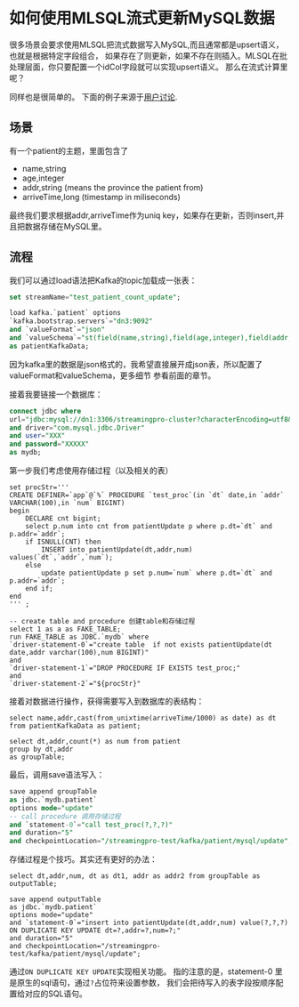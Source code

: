 # 如何使用MLSQL流式更新MySQL数据

很多场景会要求使用MLSQL把流式数据写入MySQL,而且通常都是upsert语义，也就是根据特定字段组合，
如果存在了则更新，如果不存在则插入。MLSQL在批处理层面，你只要配置一个idCol字段就可以实现upsert语义。
那么在流式计算里呢？

同样也是很简单的。 下面的例子来源于[用户讨论](https://github.com/allwefantasy/streamingpro/issues/919).

## 场景

有一个patient的主题，里面包含了

* name,string
* age,integer
* addr,string (means the province the patient from)
* arriveTime,long (timestamp in miliseconds)

最终我们要求根据addr,arriveTime作为uniq key，如果存在更新，否则insert,并且把数据存储在MySQL里。


## 流程

我们可以通过load语法把Kafka的topic加载成一张表：

```sql
set streamName="test_patient_count_update";

load kafka.`patient` options
`kafka.bootstrap.servers`="dn3:9092"
and `valueFormat`="json"
and `valueSchema`="st(field(name,string),field(age,integer),field(addr,string),field(arriveTime,string))"
as patientKafkaData;

```

因为kafka里的数据是json格式的，我希望直接展开成json表，所以配置了valueFormat和valueSchema，更多细节
参看前面的章节。

接着我要链接一个数据库：

```sql
connect jdbc where
url="jdbc:mysql://dn1:3306/streamingpro-cluster?characterEncoding=utf8&zeroDateTimeBehavior=convertToNull"
and driver="com.mysql.jdbc.Driver"
and user="XXX"
and password="XXXXX"
as mydb;

```

第一步我们考虑使用存储过程（以及相关的表）

```
set procStr='''
CREATE DEFINER=`app`@`%` PROCEDURE `test_proc`(in `dt` date,in `addr` VARCHAR(100),in `num` BIGINT)
begin 
	DECLARE cnt bigint;
	select p.num into cnt from patientUpdate p where p.dt=`dt` and p.addr=`addr`;
	if ISNULL(CNT) then 
		INSERT into patientUpdate(dt,addr,num) values(`dt`,`addr`,`num`);
	else 
		update patientUpdate p set p.num=`num` where p.dt=`dt` and p.addr=`addr`;
	end if;
end
''' ;

-- create table and procedure 创建table和存储过程
select 1 as a as FAKE_TABLE;
run FAKE_TABLE as JDBC.`mydb` where 
`driver-statement-0`="create table  if not exists patientUpdate(dt date,addr varchar(100),num BIGINT)"
and 
`driver-statement-1`="DROP PROCEDURE IF EXISTS test_proc;"
and
`driver-statement-2`="${procStr}"

```

接着对数据进行操作，获得需要写入到数据库的表结构：

```
select name,addr,cast(from_unixtime(arriveTime/1000) as date) as dt from patientKafkaData as patient;

select dt,addr,count(*) as num from patient
group by dt,addr
as groupTable;
```

最后，调用save语法写入：

```sql
save append groupTable
as jdbc.`mydb.patient` 
options mode="update"
-- call procedure 调用存储过程
and `statement-0`="call test_proc(?,?,?)"
and duration="5"
and checkpointLocation="/streamingpro-test/kafka/patient/mysql/update";
```

存储过程是个技巧。其实还有更好的办法：

```
select dt,addr,num, dt as dt1, addr as addr2 from groupTable as outputTable;

save append outputTable  
as jdbc.`mydb.patient` 
options mode="update"
and `statement-0`="insert into patientUpdate(dt,addr,num) value(?,?,?) ON DUPLICATE KEY UPDATE dt=?,addr=?,num=?;"
and duration="5"
and checkpointLocation="/streamingpro-test/kafka/patient/mysql/update";
```

通过`ON DUPLICATE KEY UPDATE`实现相关功能。 指的注意的是，statement-0 里是原生的sql语句，通过`?`占位符来设置参数，
我们会把待写入的表字段按顺序配置给对应的SQL语句。




